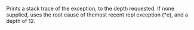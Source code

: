 Prints a stack trace of the exception, to the depth requested. If none supplied, uses the root cause of themost recent repl exception (*e), and a depth of 12.